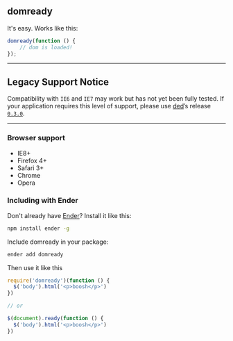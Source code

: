 ## domready

It's easy. Works like this:

``` js
domready(function () {
    // dom is loaded!
});
```

-------------------------
## Legacy Support Notice

Compatibility with `IE6` and `IE7` may work but has not yet been fully tested. If your application requires this level of support, please use [ded](https://github.com/ded)’s release [`0.3.0`](https://github.com/ded/domready/tree/v0.3.0).

-------------------------

### Browser support

  * IE8+
  * Firefox 4+
  * Safari 3+
  * Chrome
  * Opera

### Including with Ender

Don't already have [Ender](http://enderjs.com)? Install it like this:

``` sh
npm install ender -g
```

Include domready in your package:

``` sh
ender add domready
```

Then use it like this

``` js
require('domready')(function () {
  $('body').html('<p>boosh</p>')
})

// or

$(document).ready(function () {
  $('body').html('<p>boosh</p>')
})
```
